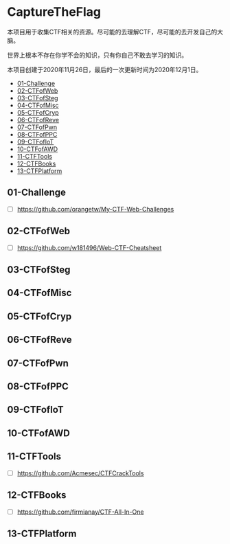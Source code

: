 # CaptureTheFlag

本项目用于收集CTF相关的资源。尽可能的去理解CTF，尽可能的去开发自己的大脑。

世界上根本不存在你学不会的知识，只有你自己不敢去学习的知识。

本项目创建于2020年11月26日，最后的一次更新时间为2020年12月1日。

- [01-Challenge]()
- [02-CTFofWeb]()
- [03-CTFofSteg]()
- [04-CTFofMisc]()
- [05-CTFofCryp]()
- [06-CTFofReve]()
- [07-CTFofPwn]()
- [08-CTFofPPC]()
- [09-CTFofIoT]()
- [10-CTFofAWD]()
- [11-CTFTools]()
- [12-CTFBooks]()
- [13-CTFPlatform]()

## 01-Challenge

- [ ] https://github.com/orangetw/My-CTF-Web-Challenges

## 02-CTFofWeb

- [ ] https://github.com/w181496/Web-CTF-Cheatsheet

## 03-CTFofSteg

## 04-CTFofMisc

## 05-CTFofCryp

## 06-CTFofReve

## 07-CTFofPwn

## 08-CTFofPPC

## 09-CTFofIoT

## 10-CTFofAWD

## 11-CTFTools

- [ ] https://github.com/Acmesec/CTFCrackTools

## 12-CTFBooks

- [ ] https://github.com/firmianay/CTF-All-In-One

## 13-CTFPlatform